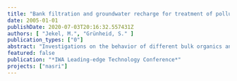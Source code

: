 ```yaml
---
title: "Bank filtration and groundwater recharge for treatment of polluted surface waters"
date: 2005-01-01
publishDate: 2020-07-03T20:16:32.557431Z
authors: [ "Jekel, M.", "Grünheid, S." ]
publication_types: ["0"]
abstract: "Investigations on the behavior of different bulk organics and trace organic compounds at a bank filtration site at Lake Tegel in Berlin, Germany, and in a long retention soil column system are reported. Objective of the research was to assess important factors of influence for the degradation of bulk and trace organics. More than two years of monitoring for the bulk parameter DOC proved that the redox conditions significantly influence the DOC-degradation kinetic but not necessarily the residual concentration. LC-OCD measurements confirmed that the change in character is comparable for aerobic and anoxic/anaerobic infiltration. Only the fraction of polysaccharides shows a better removal under aerobic conditions. Furthermore, adsorbable organic iodine (AOI) measurements revealed a more efficient degradation of AOI and AOBr under anoxic/anaerobic conditions. The monitoring of the single organic pollutants Iopromide, Sulfamethoxazole and naphthalenedisulfonic acids showed that the redox conditions have an influence on the degradation behavior of some of the monitored compounds. Iopromide was efficiently removed at all times, but no evidence for a dehalogenation under oxic conditions was found. Sulfamethoxazole showed a better removal under anoxic/anaerobic conditions. The very stable 1.5naphthalenesulfonic acid was not removed under either redox conditions."
featured: false
publication: "*IWA Leading-edge Technology Conference*"
projects: ["nasri"]
---
```


